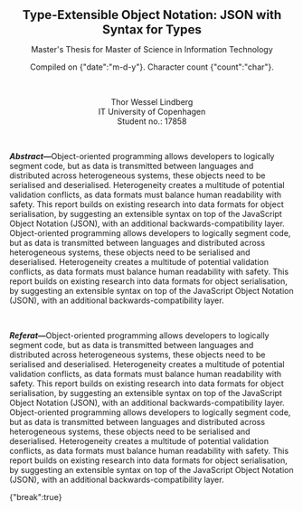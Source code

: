 <p align="center">
<b style="font-size: 1.515em">
Type-Extensible Object Notation: JSON with Syntax for Types
</b>
</p>

<p align="center">
Master's Thesis for Master of Science in Information Technology
</p>

<p align="center">
Compiled on {"date":"m-d-y"}. Character count {"count":"char"}.
</p>

<br>

<p align="center">
Thor Wessel Lindberg
<br>
IT University of Copenhagen
<br>
Student no.: 17858
</p>

<br>

<b><i>Abstract—</i></b>Object-oriented programming allows developers to logically segment code, but as data is transmitted between languages and distributed across heterogeneous systems, these objects need to be serialised and deserialised. Heterogeneity creates a multitude of potential validation conflicts, as data formats must balance human readability with safety. This report builds on existing research into data formats for object serialisation, by suggesting an extensible syntax on top of the JavaScript Object Notation (JSON), with an additional backwards-compatibility layer. Object-oriented programming allows developers to logically segment code, but as data is transmitted between languages and distributed across heterogeneous systems, these objects need to be serialised and deserialised. Heterogeneity creates a multitude of potential validation conflicts, as data formats must balance human readability with safety. This report builds on existing research into data formats for object serialisation, by suggesting an extensible syntax on top of the JavaScript Object Notation (JSON), with an additional backwards-compatibility layer.

<br>

<b><i>Referat—</i></b>Object-oriented programming allows developers to logically segment code, but as data is transmitted between languages and distributed across heterogeneous systems, these objects need to be serialised and deserialised. Heterogeneity creates a multitude of potential validation conflicts, as data formats must balance human readability with safety. This report builds on existing research into data formats for object serialisation, by suggesting an extensible syntax on top of the JavaScript Object Notation (JSON), with an additional backwards-compatibility layer. Object-oriented programming allows developers to logically segment code, but as data is transmitted between languages and distributed across heterogeneous systems, these objects need to be serialised and deserialised. Heterogeneity creates a multitude of potential validation conflicts, as data formats must balance human readability with safety. This report builds on existing research into data formats for object serialisation, by suggesting an extensible syntax on top of the JavaScript Object Notation (JSON), with an additional backwards-compatibility layer.

{"break":true}